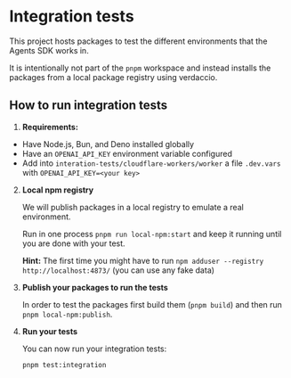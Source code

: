 # Integration tests

This project hosts packages to test the different environments that the Agents SDK works in.

It is intentionally not part of the `pnpm` workspace and instead installs the packages from a
local package registry using verdaccio.

## How to run integration tests

1. **Requirements:**

- Have Node.js, Bun, and Deno installed globally
- Have an `OPENAI_API_KEY` environment variable configured
- Add into `interation-tests/cloudflare-workers/worker` a file `.dev.vars` with `OPENAI_API_KEY=<your key>`

2. **Local npm registry**

   We will publish packages in a local registry to emulate a real environment.

   Run in one process `pnpm run local-npm:start` and keep it running until you are done with your test.

   **Hint:** The first time you might have to run `npm adduser --registry http://localhost:4873/` (you can use any fake data)

3. **Publish your packages to run the tests**

   In order to test the packages first build them (`pnpm build`) and then run `pnpm local-npm:publish`.

4. **Run your tests**

   You can now run your integration tests:

   ```bash
   pnpm test:integration
   ```

